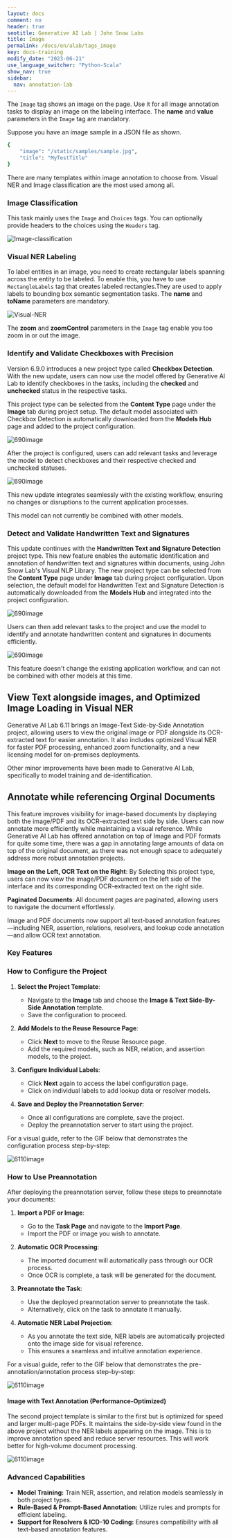 ```yaml
---
layout: docs
comment: no
header: true
seotitle: Generative AI Lab | John Snow Labs
title: Image
permalink: /docs/en/alab/tags_image
key: docs-training
modify_date: "2023-06-21"
use_language_switcher: "Python-Scala"
show_nav: true
sidebar:
  nav: annotation-lab
---
```


<div class="h3-box" markdown="1">

The `Image` tag shows an image on the page. Use it for all image annotation tasks to display an image on the labeling interface. The **name** and **value** parameters in the `Image` tag are mandatory.

Suppose you have an image sample in a JSON file as shown.
```bash
{
    "image": "/static/samples/sample.jpg",
    "title": "MyTestTitle"
}
```
There are many templates within image annotation to choose from. Visual NER and Image classification are the most used among all.

</div><div class="h3-box" markdown="1">

### Image Classification

This task mainly uses the `Image` and `Choices` tags. You can optionally provide headers to the choices using the `Headers` tag.

![Image-classification](/assets/images/annotation_lab/xml-tags/image_classification.png)

</div><div class="h3-box" markdown="1">

### Visual NER Labeling

To label entities in an image, you need to create rectangular labels spanning across the entity to be labeled. To enable this, you have to use `RectangleLabels` tag that creates labeled rectangles.They are used to apply labels to bounding box semantic segmentation tasks. The **name** and **toName** parameters are mandatory.

![Visual-NER](/assets/images/annotation_lab/xml-tags/visual_ner.png)

The **zoom** and **zoomControl** parameters in the `Image` tag enable you too zoom in or out the image.

</div>

### Identify and Validate Checkboxes with Precision
Version 6.9.0 introduces a new project type called **Checkbox Detection**. With the new update, users can now use the model offered by Generative AI Lab to identify checkboxes in the tasks, including the **checked** and **unchecked** status in the respective tasks.

This project type can be selected from the **Content Type** page under the **Image** tab during project setup. The default model associated with Checkbox Detection is automatically downloaded from the **Models Hub** page and added to the project configuration.

![690image](/assets/images/annotation_lab/6.9.0/1.png)

After the project is configured, users can add relevant tasks and leverage the model to detect checkboxes and their respective checked and unchecked statuses.

![690image](/assets/images/annotation_lab/6.9.0/2.png)

This new update integrates seamlessly with the existing workflow, ensuring no changes or disruptions to the current application processes.

This model can not currently be combined with other models.

### Detect and Validate Handwritten Text and Signatures
This update continues with the **Handwritten Text and Signature Detection** project type. This new feature enables the automatic identification and annotation of handwritten text and signatures within documents, using John Snow Lab's Visual NLP Library. The new project type can be selected from the **Content Type** page under **Image** tab during project configuration. Upon selection, the default model for Handwritten Text and Signature Detection is automatically downloaded from the **Models Hub** and integrated into the project configuration.

![690image](/assets/images/annotation_lab/6.9.0/3.png)

Users can then add relevant tasks to the project and use the model to identify and annotate handwritten content and signatures in documents efficiently.

![690image](/assets/images/annotation_lab/6.9.0/4.png)

This feature doesn't change the existing application workflow, and can not be combined with other models at this time.

## View Text alongside images, and Optimized Image Loading in Visual NER
Generative AI Lab 6.11 brings an Image-Text Side-by-Side Annotation project, allowing users to view the original image or PDF alongside its OCR-extracted text for easier annotation. It also includes optimized Visual NER for faster PDF processing, enhanced zoom functionality, and a new licensing model for on-premises deployments. 

Other minor improvements have been made to Generative AI Lab, specifically to model training and de-identification.

## Annotate while referencing Orginal Documents
This feature improves visibility for image-based documents by displaying both the image/PDF and its OCR-extracted text side by side. Users can now annotate more efficiently while maintaining a visual reference. While Generative AI Lab has offered annotation on top of Image and PDF formats for quite some time, there was a gap in annotating large amounts of data on top of the original document, as there was not enough space to adequately address more robust annotation projects.

**Image on the Left, OCR Text on the Right**: By Selecting this project type, users can now view the image/PDF document on the left side of the interface and its corresponding OCR-extracted text on the right side.  

 **Paginated Documents**: All document pages are paginated, allowing users to navigate the document effortlessly. 

Image and PDF documents now support all text-based annotation features—including NER, assertion, relations, resolvers, and lookup code annotation—and allow OCR text annotation.
### Key Features  

### How to Configure the Project  
1. **Select the Project Template**:  
   - Navigate to the **Image** tab and choose the **Image & Text Side-By-Side Annotation** template.  
   - Save the configuration to proceed.  

2. **Add Models to the Reuse Resource Page**:  
   - Click **Next** to move to the Reuse Resource page.  
   - Add the required models, such as NER, relation, and assertion models, to the project.  

3. **Configure Individual Labels**:  
   - Click **Next** again to access the label configuration page.  
   - Click on individual labels to add lookup data or resolver models.  

4. **Save and Deploy the Preannotation Server**:  
   - Once all configurations are complete, save the project.  
   - Deploy the preannotation server to start using the project.  

For a visual guide, refer to the GIF below that demonstrates the configuration process step-by-step:  

![6110image](/assets/images/annotation_lab/6.11.0/1.gif)


### How to Use Preannotation  

After deploying the preannotation server, follow these steps to preannotate your documents:  

1. **Import a PDF or Image**:  
   - Go to the **Task Page** and navigate to the **Import Page**.  
   - Import the PDF or image you wish to annotate.  

2. **Automatic OCR Processing**:  
   - The imported document will automatically pass through our OCR process.  
   - Once OCR is complete, a task will be generated for the document.  

3. **Preannotate the Task**:  
   - Use the deployed preannotation server to preannotate the task.  
   - Alternatively, click on the task to annotate it manually.  

4. **Automatic NER Label Projection**:  
   - As you annotate the text side, NER labels are automatically projected onto the image side for visual reference.  
   - This ensures a seamless and intuitive annotation experience.  

For a visual guide, refer to the GIF below that demonstrates the pre-annotation/annotation process step-by-step:  

![6110image](/assets/images/annotation_lab/6.11.0/2.gif)


#### **Image with Text Annotation (Performance-Optimized)**

The second project template is similar to the first but is optimized for speed and larger multi-page PDFs. It maintains the side-by-side view found in the above project without the NER labels appearing on the image. This is to improve annotation speed and reduce server resources. This will work better for high-volume document processing. 

![6110image](/assets/images/annotation_lab/6.11.0/3.png)

### Advanced Capabilities
- **Model Training:** Train NER, assertion, and relation models seamlessly in both project types.
- **Rule-Based & Prompt-Based Annotation:** Utilize rules and prompts for efficient labeling.
- **Support for Resolvers & ICD-10 Coding:** Ensures compatibility with all text-based annotation features.
